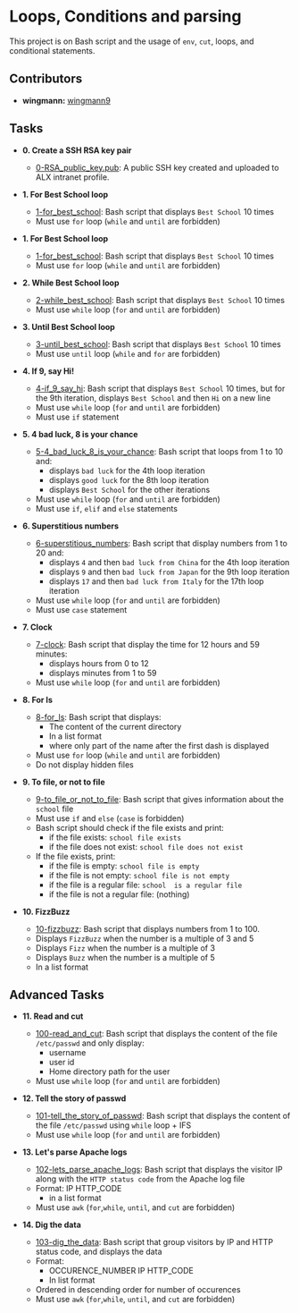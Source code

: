 # Loops, Conditions and parsing
This project is on Bash script and the usage of `env`, `cut`, loops, and conditional statements.


## Contributors
* **wingmann:** [wingmann9](https://github.com/wingmann9/)


## Tasks
* **0. Create a SSH RSA key pair**
  * [0-RSA_public_key.pub](./0-RSA_public_key.pub): A public SSH key created and uploaded to ALX intranet profile.


* **1. For Best School loop**
  * [1-for_best_school](./1-for_best_school): Bash script that displays `Best School` 10 times
  * Must use `for` loop (`while` and `until` are forbidden)


* **1. For Best School loop**
  * [1-for_best_school](./1-for_best_school): Bash script that displays `Best School` 10 times
  * Must use `for` loop (`while` and `until` are forbidden)


* **2. While Best School loop**
  * [2-while_best_school](./2-while_best_school): Bash script that displays `Best School` 10 times
  * Must use `while` loop (`for` and `until` are forbidden)


* **3. Until Best School loop**
  * [3-until_best_school](./3-until_best_school): Bash script that displays `Best School` 10 times
  * Must use `until` loop (`while` and `for` are forbidden)


* **4. If 9, say Hi!**
  * [4-if_9_say_hi](./4-if_9_say_hi): Bash script that displays `Best School` 10 times, but for the 9th iteration, displays `Best School` and then `Hi` on a new line
  * Must use `while` loop (`for` and `until` are forbidden)
  * Must use `if` statement


* **5. 4 bad luck, 8 is your chance**
  * [5-4_bad_luck_8_is_your_chance](./5-4_bad_luck_8_is_your_chance): Bash script that loops from 1 to 10 and:
    * displays `bad luck` for the 4th loop iteration
    * displays `good luck` for the 8th loop iteration
    * displays `Best School` for the other iterations
  * Must use `while` loop (`for` and `until` are forbidden)
  * Must use `if`, `elif` and `else` statements


* **6. Superstitious numbers**
  * [6-superstitious_numbers](./6-superstitious_numbers): Bash script that display numbers from 1 to 20 and:
    * displays `4` and then `bad luck from China` for the 4th loop iteration
    * displays `9` and then `bad luck from Japan` for the 9th loop iteration
    * displays `17` and then `bad luck from Italy` for the 17th loop iteration
  * Must use `while` loop (`for` and `until` are forbidden)
  * Must use `case` statement


* **7. Clock**
  * [7-clock](./7-clock): Bash script that display the time for 12 hours and 59 minutes:
    * displays hours from 0 to 12
    * displays minutes from 1 to 59
  * Must use `while` loop (`for` and `until` are forbidden)


* **8. For ls**
  * [8-for_ls](./8-for_ls): Bash script that displays:
    * The content of the current directory
    * In a list format
    * where only part of the name after the first dash is displayed
  * Must use `for` loop (`while` and `until` are forbidden)
  * Do not display hidden files


* **9. To file, or not to file**
  * [9-to_file_or_not_to_file](./9-to_file_or_not_to_file): Bash script that gives information about the `school` file
  * Must use `if` and `else` (`case` is forbidden)
  * Bash script should check if the file exists and print:
    * if the file exists: `school file exists`
    * if the file does not exist: `school file does not exist`
  * If the file exists, print:
    * if the file is empty: `school file is empty`
    * if the file is not empty: `school file is not empty`
    * if the file is a regular file: `school  is a regular file`
    * if the file is not a regular file: (nothing)


* **10. FizzBuzz**
  * [10-fizzbuzz](./10-fizzbuzz): Bash script that displays numbers from 1 to 100.
  * Displays `FizzBuzz` when the number is a multiple of 3 and 5
  * Displays `Fizz` when the number is a multiple of 3 
  * Displays `Buzz` when the number is a multiple of 5
  * In a list format


## Advanced Tasks
* **11. Read and cut**
  * [100-read_and_cut](./100-read_and_cut): Bash script that displays the content of the file `/etc/passwd` and only display:
    * username
    * user id
    * Home directory path for the user
  * Must use `while` loop (`for` and `until` are forbidden)


* **12. Tell the story of passwd**
  * [101-tell_the_story_of_passwd](./101-tell_the_story_of_passwd): Bash script that displays the content of the file `/etc/passwd`  using `while` loop + IFS
  * Must use `while` loop (`for` and `until` are forbidden)


* **13. Let's parse Apache logs**
  * [102-lets_parse_apache_logs](./102-lets_parse_apache_logs): Bash script that displays the visitor IP along with the `HTTP status code` from the Apache log file
  * Format: IP HTTP_CODE
    * in a list format
  * Must use `awk` (`for`,`while`, `until`, and `cut` are forbidden)


* **14. Dig the data**
  * [103-dig_the_data](./103-dig_the_data): Bash script that group visitors by IP and HTTP status code, and displays the data
  * Format:
    * OCCURENCE_NUMBER IP HTTP_CODE
    * In list format
  * Ordered in descending order for number of occurences
  * Must use `awk` (`for`,`while`, `until`, and `cut` are forbidden)

